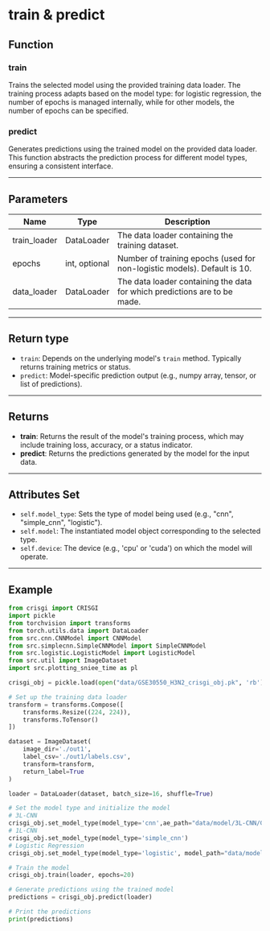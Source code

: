 # train & predict

## Function

### train
Trains the selected model using the provided training data loader. The training process adapts based on the model type: for logistic regression, the number of epochs is managed internally, while for other models, the number of epochs can be specified.

### predict
Generates predictions using the trained model on the provided data loader. This function abstracts the prediction process for different model types, ensuring a consistent interface.

---

## Parameters

| Name         | Type        | Description                                                                 |
|--------------|-------------|-----------------------------------------------------------------------------|
| train_loader | DataLoader  | The data loader containing the training dataset.                            |
| epochs       | int, optional | Number of training epochs (used for non-logistic models). Default is 10.  |
| data_loader  | DataLoader  | The data loader containing the data for which predictions are to be made.   |

---

## Return type

- `train`: Depends on the underlying model's `train` method. Typically returns training metrics or status.
- `predict`: Model-specific prediction output (e.g., numpy array, tensor, or list of predictions).

---

## Returns

- **train**: Returns the result of the model's training process, which may include training loss, accuracy, or a status indicator.
- **predict**: Returns the predictions generated by the model for the input data.

---

## Attributes Set

- `self.model_type`: Sets the type of model being used (e.g., "cnn", "simple_cnn", "logistic").
- `self.model`: The instantiated model object corresponding to the selected type.
- `self.device`: The device (e.g., 'cpu' or 'cuda') on which the model will operate.

---

## Example

```python
from crisgi import CRISGI
import pickle
from torchvision import transforms
from torch.utils.data import DataLoader
from src.cnn.CNNModel import CNNModel
from src.simplecnn.SimpleCNNModel import SimpleCNNModel
from src.logistic.LogisticModel import LogisticModel
from src.util import ImageDataset
import src.plotting_sniee_time as pl

crisgi_obj = pickle.load(open("data/GSE30550_H3N2_crisgi_obj.pk", 'rb'))

# Set up the training data loader
transform = transforms.Compose([
    transforms.Resize((224, 224)),
    transforms.ToTensor()
])

dataset = ImageDataset(
    image_dir='./out1',
    label_csv='./out1/labels.csv',
    transform=transform,
    return_label=True
)

loader = DataLoader(dataset, batch_size=16, shuffle=True)

# Set the model type and initialize the model
# 3L-CNN
crisgi_obj.set_model_type(model_type='cnn',ae_path="data/model/3L-CNN/GSE30550_H3N2_ae_model.pth", mlp_path="data/model/3L-CNN/GSE30550_H3N2_mlp_model.pth")
# 1L-CNN
crisgi_obj.set_model_type(model_type='simple_cnn')
# Logistic Regression
crisgi_obj.set_model_type(model_type='logistic', model_path="data/model/logistic/GSE30550_H3N2_log_model.pth",device = 'cpu')

# Train the model
crisgi_obj.train(loader, epochs=20)

# Generate predictions using the trained model
predictions = crisgi_obj.predict(loader)

# Print the predictions
print(predictions)
```
